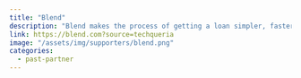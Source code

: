 ```yaml
---
title: "Blend"
description: "Blend makes the process of getting a loan simpler, faster, and safer."
link: https://blend.com?source=techqueria
image: "/assets/img/supporters/blend.png"
categories:
  - past-partner
---
```

